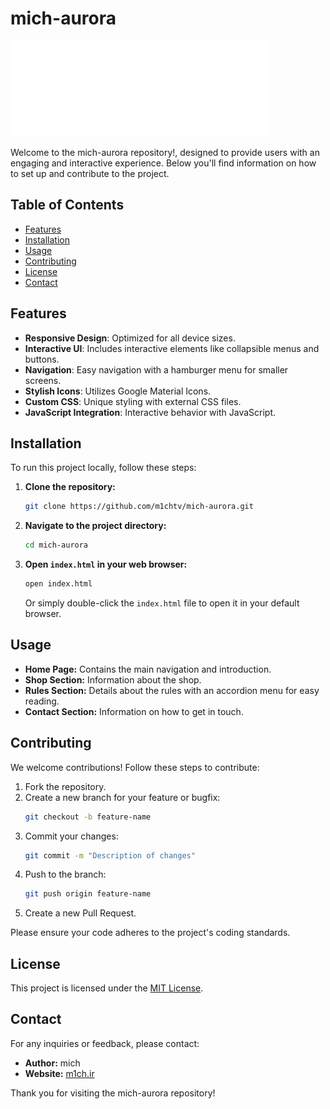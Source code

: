 # mich-aurora

![Aurora Logo](assets/img/Logo.png)

Welcome to the mich-aurora repository!, designed to provide users with an engaging and interactive experience. Below you'll find information on how to set up and contribute to the project.

## Table of Contents

- [Features](#features)
- [Installation](#installation)
- [Usage](#usage)
- [Contributing](#contributing)
- [License](#license)
- [Contact](#contact)

## Features

- **Responsive Design**: Optimized for all device sizes.
- **Interactive UI**: Includes interactive elements like collapsible menus and buttons.
- **Navigation**: Easy navigation with a hamburger menu for smaller screens.
- **Stylish Icons**: Utilizes Google Material Icons.
- **Custom CSS**: Unique styling with external CSS files.
- **JavaScript Integration**: Interactive behavior with JavaScript.

## Installation

To run this project locally, follow these steps:

1. **Clone the repository:**
    ```bash
    git clone https://github.com/m1chtv/mich-aurora.git
    ```
2. **Navigate to the project directory:**
    ```bash
    cd mich-aurora
    ```
3. **Open `index.html` in your web browser:**
    ```bash
    open index.html
    ```
    Or simply double-click the `index.html` file to open it in your default browser.

## Usage

- **Home Page:** Contains the main navigation and introduction.
- **Shop Section:** Information about the shop.
- **Rules Section:** Details about the rules with an accordion menu for easy reading.
- **Contact Section:** Information on how to get in touch.

## Contributing

We welcome contributions! Follow these steps to contribute:

1. Fork the repository.
2. Create a new branch for your feature or bugfix:
    ```bash
    git checkout -b feature-name
    ```
3. Commit your changes:
    ```bash
    git commit -m "Description of changes"
    ```
4. Push to the branch:
    ```bash
    git push origin feature-name
    ```
5. Create a new Pull Request.

Please ensure your code adheres to the project's coding standards.

## License

This project is licensed under the [MIT License](LICENSE).

## Contact

For any inquiries or feedback, please contact:

- **Author:** mich
- **Website:** [m1ch.ir](http://m1ch.ir)

Thank you for visiting the mich-aurora repository!
